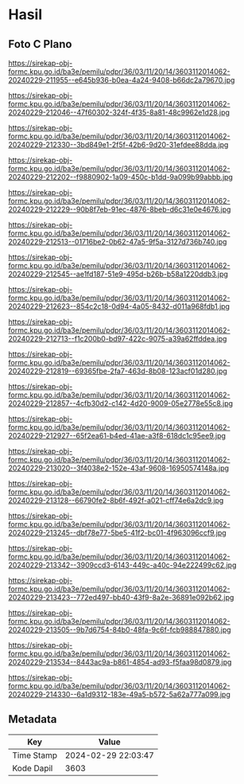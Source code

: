 # Hasil

## Foto C Plano

https://sirekap-obj-formc.kpu.go.id/ba3e/pemilu/pdpr/36/03/11/20/14/3603112014062-20240229-211955--e645b936-b0ea-4a24-9408-b66dc2a79670.jpg

https://sirekap-obj-formc.kpu.go.id/ba3e/pemilu/pdpr/36/03/11/20/14/3603112014062-20240229-212046--47f60302-324f-4f35-8a81-48c9962e1d28.jpg

https://sirekap-obj-formc.kpu.go.id/ba3e/pemilu/pdpr/36/03/11/20/14/3603112014062-20240229-212330--3bd849e1-2f5f-42b6-9d20-31efdee88dda.jpg

https://sirekap-obj-formc.kpu.go.id/ba3e/pemilu/pdpr/36/03/11/20/14/3603112014062-20240229-212202--f9880902-1a09-450c-b1dd-9a099b99abbb.jpg

https://sirekap-obj-formc.kpu.go.id/ba3e/pemilu/pdpr/36/03/11/20/14/3603112014062-20240229-212229--90b8f7eb-91ec-4876-8beb-d6c31e0e4676.jpg

https://sirekap-obj-formc.kpu.go.id/ba3e/pemilu/pdpr/36/03/11/20/14/3603112014062-20240229-212513--01716be2-0b62-47a5-9f5a-3127d736b740.jpg

https://sirekap-obj-formc.kpu.go.id/ba3e/pemilu/pdpr/36/03/11/20/14/3603112014062-20240229-212545--ae1fd187-51e9-495d-b26b-b58a1220ddb3.jpg

https://sirekap-obj-formc.kpu.go.id/ba3e/pemilu/pdpr/36/03/11/20/14/3603112014062-20240229-212623--854c2c18-0d94-4a05-8432-d011a968fdb1.jpg

https://sirekap-obj-formc.kpu.go.id/ba3e/pemilu/pdpr/36/03/11/20/14/3603112014062-20240229-212713--f1c200b0-bd97-422c-9075-a39a62ffddea.jpg

https://sirekap-obj-formc.kpu.go.id/ba3e/pemilu/pdpr/36/03/11/20/14/3603112014062-20240229-212819--69365fbe-2fa7-463d-8b08-123acf01d280.jpg

https://sirekap-obj-formc.kpu.go.id/ba3e/pemilu/pdpr/36/03/11/20/14/3603112014062-20240229-212857--4cfb30d2-c142-4d20-9009-05e2778e55c8.jpg

https://sirekap-obj-formc.kpu.go.id/ba3e/pemilu/pdpr/36/03/11/20/14/3603112014062-20240229-212927--65f2ea61-b4ed-41ae-a3f8-618dc1c95ee9.jpg

https://sirekap-obj-formc.kpu.go.id/ba3e/pemilu/pdpr/36/03/11/20/14/3603112014062-20240229-213020--3f4038e2-152e-43af-9608-16950574148a.jpg

https://sirekap-obj-formc.kpu.go.id/ba3e/pemilu/pdpr/36/03/11/20/14/3603112014062-20240229-213128--66790fe2-8b6f-492f-a021-cff74e6a2dc9.jpg

https://sirekap-obj-formc.kpu.go.id/ba3e/pemilu/pdpr/36/03/11/20/14/3603112014062-20240229-213245--dbf78e77-5be5-41f2-bc01-4f963096ccf9.jpg

https://sirekap-obj-formc.kpu.go.id/ba3e/pemilu/pdpr/36/03/11/20/14/3603112014062-20240229-213342--3909ccd3-6143-449c-a40c-94e222499c62.jpg

https://sirekap-obj-formc.kpu.go.id/ba3e/pemilu/pdpr/36/03/11/20/14/3603112014062-20240229-213423--772ed497-bb40-43f9-8a2e-36891e092b62.jpg

https://sirekap-obj-formc.kpu.go.id/ba3e/pemilu/pdpr/36/03/11/20/14/3603112014062-20240229-213505--9b7d6754-84b0-48fa-9c6f-fcb988847880.jpg

https://sirekap-obj-formc.kpu.go.id/ba3e/pemilu/pdpr/36/03/11/20/14/3603112014062-20240229-213534--8443ac9a-b861-4854-ad93-f5faa98d0879.jpg

https://sirekap-obj-formc.kpu.go.id/ba3e/pemilu/pdpr/36/03/11/20/14/3603112014062-20240229-214330--6a1d9312-183e-49a5-b572-5a62a777a099.jpg


## Metadata

| Key        | Value               |
| ---------- | ------------------- |
| Time Stamp | 2024-02-29 22:03:47 |
| Kode Dapil | 3603                |



